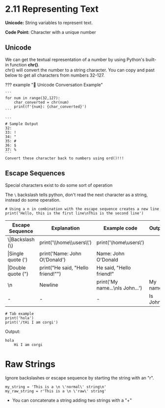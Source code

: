 # 2.11 Representing Text
**Unicode:**
String variables to represent text.  

**Code Point:**
Character with a unique number

## Unicode  
We can get the textual representation of a number by using Python's built-in function **chr()**.  
chr() will convert the number to a string character. You can copy and past below to get all characters from numbers 32-127.  

??? example "🦖 Unicode Conversation Example"  

    ```
    for num in range(32,127):
        char_converted = chr(num)
        print(f'{num}: {char_converted}')
    ```  

    ```
    # Sample Output
    32:  
    33: !
    34: "
    35: #
    36: $
    37: %
    ```  
    Convert these character back to numbers using ord()!!!  

## Escape Sequences
Special characters exist to do some sort of operation

The `\` backslash tells python, don't read the next character as a string, instead do some operation.  

```
# Using a n in combination with the escape sequence creates a new line  
print('Hello, this is the first line\nThis is the second line')
```

|Escape Sequence|Explanation|Example code|Output|  
|---------------|-----------|------------|------|  
|\\\\|Backslash (\\)|print('\\\\home\\\\users\\\\')|print('\\home\\users\\')|  
|\\|Single quote (')|print('Name: John O\\'Donald')|Name: John O'Donald|  
|\\|Double quote (")|print("He said, \"Hello friend!\"")|He said, "Hello friend!"|  
|\\n|Newline|print('My name...\nIs John...')|My name...|  
|-|-|-|Is John...|   

```
# Tab example
print('hola')
print('/tHi I am corgi')
```

Output:
```
hola
    Hi I am corgi
```

# Raw Strings
Ignore backslashes or escape sequence by starting the string with an "r". 

```
my_string = 'This is a \n \'normal\' string\n'
my_raw_string = r'This is a \n \'raw\' string'
```  

- You can concatenate a string adding two strings with a "+"